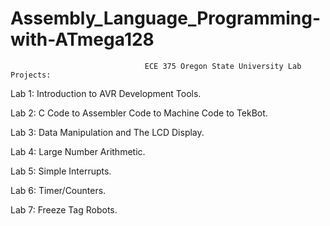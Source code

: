 # Assembly_Language_Programming-with-ATmega128

                                  ECE 375 Oregon State University Lab Projects:

Lab 1: Introduction to AVR Development Tools.

Lab 2: C Code to Assembler Code to Machine Code to TekBot.

Lab 3: Data Manipulation and The LCD Display.

Lab 4: Large Number Arithmetic.

Lab 5: Simple Interrupts.

Lab 6: Timer/Counters.

Lab 7: Freeze Tag Robots.
